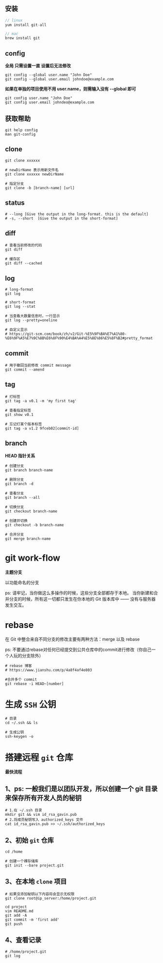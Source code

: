 ## 安装
```js
// linux
yum install git-all

// mac
brew install git
```

## config

**全局 只需设置一直 设置后无法修改**

```shell
git config --global user.name "John Doe"
git config --global user.email johndoe@example.com
```
**如果在单独的项目使用不用 user.name，则需输入没有 --global 即可**

```shell
git config user.name "John Doe"
git config user.email johndeo@example.com
```

## 获取帮助

```shell
git help config
man git-config
```

## clone

```shell
git clone xxxxxx

# newDirName 表示用新文件名
git clone xxxxxx newDirName

# 指定分支
git clone -b [branch-name] [url]
```

## status

```shell
# --long [Give the output in the long-format. this is the default]
# -s, --short  [Give the output in the short-format]
```

## diff

```shell
# 查看当前修改的代码
git diff

# 缓存区
git diff --cached
```

## log

```shell
# long-format
git log

# short-format
git log --stat

# 当查看大数量信息时，一行显示
git log --pretty=oneline

# 自定义显示
# https://git-scm.com/book/zh/v2/Git-%E5%9F%BA%E7%A1%80-%E6%9F%A5%E7%9C%8B%E6%8F%90%E4%BA%A4%E5%8E%86%E5%8F%B2#pretty_format
```

## commit

```shell
# 用于撤回当前修改 commit message
git commit --amend
```

## tag

```shell
# 打标签
git tag -a v0.1 -m 'my first tag'

# 查看指定标签
git show v0.1

# 忘记打某个版本标签
git tag -a v1.2 9fceb02[commit-id]
```

## branch

**HEAD 指针关系**
```shell
# 创建分支
git branch branch-name

# 删除分支
git branch -d

# 查看分支
git branch --all

# 切换分支
git checkout branch-name

# 创建并切换
git checkout -b branch-name

# 合并分支
git merge branch-name
```

# git work-flow

**主题分支**

以功能命名的分支

ps: 请牢记，当你做这么多操作的时候，这些分支全部都存于本地。 当你新建和合并分支的时候，所有这一切都只发生在你本地的 Git 版本库中 —— 没有与服务器发生交互。

# rebase
在 Git 中整合来自不同分支的修改主要有两种方法：merge 以及 rebase

ps: 不要通过rebase对任何已经提交到公共仓库中的commit进行修改（你自己一个人玩的分支除外）

```shell
# rebase 博客
# https://www.jianshu.com/p/4a8f4af4e803

#合并多个 commit
git rebase -i HEAD~[number]
```

# 生成 ```SSH``` 公钥

```shell
# 目录
cd ~/.ssh && ls

# 生成公钥
ssh-keygen -o
```

# 搭建远程 ```git``` 仓库

**最快流程**

## 1、ps: 一般我们是以团队开发，所以创建一个 git 目录来保存所有开发人员的秘钥
```shell
# 1.在 ~/.ssh 目录
mkdir git && vim id_rsa_gavin.pub
# 2.将成员秘钥写入 authorized_keys 文件
cat id_rsa_gavin.pub >> ~/.ssh/authorized_keys
```

## 2、初始 ```git``` 仓库
```shell
cd /home

# 创建一个裸存储库
git init --bare project.git
```

## 3、在本地 ```clone``` 项目

```shell
# 如果没添加秘钥以下内容将会显示无权限
git clone root@ip_server:/home/project.git

cd project
vim README.md
git add -A
git commit -m 'first add'
git push
```

## 4、查看记录
```shell
# /home/project.git
git log
```
